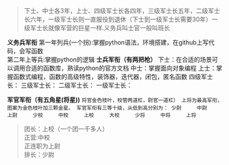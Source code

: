>下士、中士各3年，上士、四级军士长各四年，三级军士长五年，二级军士长六年，一级军士长则一直服役到退休（下士到一级军士长需要30年）一级军士长就像军营的巨星一样.义务兵叫士官一般叫班长



**义务兵军衔**
第一年列兵(一个拐):掌握python语法，环境搭建，在github上写代码，会写函数      
第二年上等兵:掌握python的逻辑
**士兵军衔（有两把枪）**
下士：在合适的场景可以调用合适的函数库，熟读python的官方文档
中士：掌握面向对象编程
上士：掌握函数式编程，函数的高级特性，装饰器，迭代器，闭包，匿名函数
四级军士长：
三级军士长：
二级军士长：
一级军士长：

**军官军衔（有五角星(将星))**
`将官金色枝叶，校管两道杠，尉官一道杠）
上将为最高军衔，图案为金色枝叶加三颗金星。
军官军衔有三等十级，从低到高分别为：
少尉    
中尉    
上尉    
少校    
中校    
上校    
大校    
少将    
中将    
上将    
`

>团长：上校（一个团一千多人）     
正营:中校     
正连职为上尉     
排长：少尉     
